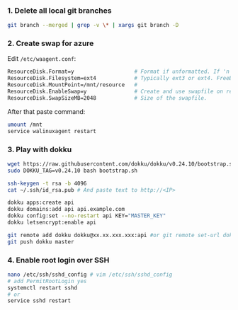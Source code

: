 ### 1. Delete all local git branches

```bash
git branch --merged | grep -v \* | xargs git branch -D 
```

### 2. Create swap for azure

Edit `/etc/waagent.conf`: 
```bash
ResourceDisk.Format=y                   # Format if unformatted. If 'n', resour$
ResourceDisk.Filesystem=ext4            # Typically ext3 or ext4. FreeBSD image$
ResourceDisk.MountPoint=/mnt/resource   #
ResourceDisk.EnableSwap=y               # Create and use swapfile on resource d$
ResourceDisk.SwapSizeMB=2048            # Size of the swapfile.
```

After that paste command: 
```bash
umount /mnt
service walinuxagent restart
```

### 3. Play with dokku

```bash
wget https://raw.githubusercontent.com/dokku/dokku/v0.24.10/bootstrap.sh;
sudo DOKKU_TAG=v0.24.10 bash bootstrap.sh
```

```bash
ssh-keygen -t rsa -b 4096 
cat ~/.ssh/id_rsa.pub # And paste text to http://<IP>
```

```bash
dokku apps:create api
dokku domains:add api api.example.com
dokku config:set --no-restart api KEY="MASTER_KEY"
dokku letsencrypt:enable api
```

```bash
git remote add dokku dokku@xx.xx.xxx.xxx:api #or git remote set-url dokku dokku@xx.xx.xxx.xxx:api
git push dokku master
```

### 4. Enable root login over SSH

```bash
nano /etc/ssh/sshd_config # vim /etc/ssh/sshd_config
# add PermitRootLogin yes
systemctl restart sshd
# or
service sshd restart

```
